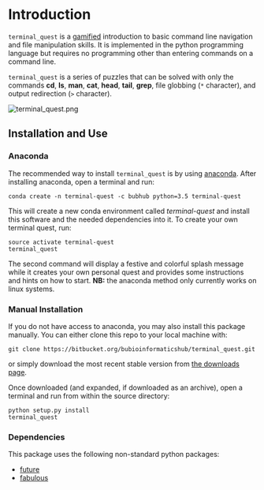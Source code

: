 # Introduction

`terminal_quest` is a [gamified](https://en.wikipedia.org/wiki/Gamification) introduction to basic command line navigation and file manipulation skills. It is implemented in the python programming language but requires no programming other than entering commands on a command line. 

`terminal_quest` is a series of puzzles that can be solved with only the commands **cd**, **ls**, **man**, **cat**, **head**, **tail**, **grep**, file globbing (`*` character), and output redirection (`>` character).

![terminal_quest.png](https://bitbucket.org/repo/goGkbA/images/153806769-terminal_quest.png)

## Installation and Use ##

### Anaconda ###

The recommended way to install `terminal_quest` is by using [anaconda](https://anaconda.org). After installing anaconda, open a terminal and run:

```
conda create -n terminal-quest -c bubhub python=3.5 terminal-quest
```

This will create a new conda environment called *terminal-quest* and install this software and the needed dependencies into it. To create your own terminal quest, run:

```
source activate terminal-quest
terminal_quest
```

The second command will display a festive and colorful splash message while it creates your own personal quest and provides some instructions and hints on how to start. **NB:** the anaconda method only currently works on linux systems.

### Manual Installation ###

If you do not have access to anaconda, you may also install this package manually. You can either clone this repo to your local machine with:

```
git clone https://bitbucket.org/bubioinformaticshub/terminal_quest.git
```

or simply download the most recent stable version from [the downloads page](https://bitbucket.org/bubioinformaticshub/terminal_quest/downloads/?tab=tags).

Once downloaded (and expanded, if downloaded as an archive), open a terminal and run from within the source directory:

```
python setup.py install
terminal_quest
```

### Dependencies ###

This package uses the following non-standard python packages:

* [future](https://pypi.python.org/pypi/future)
* [fabulous](https://pypi.python.org/pypi/fabulous)